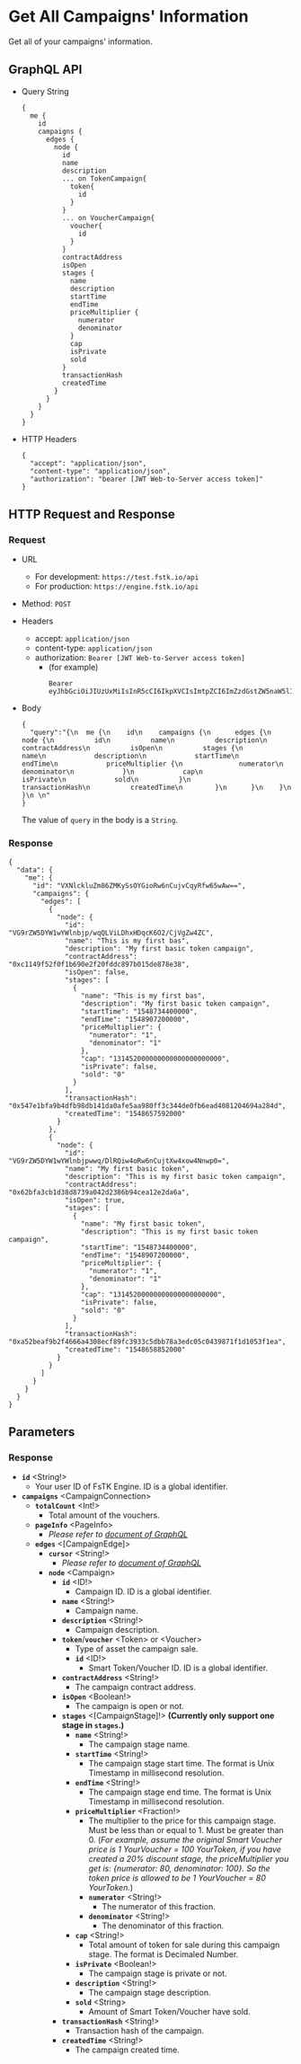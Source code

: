 
# Get All Campaigns' Information
Get all of your campaigns' information.
## GraphQL API

- Query String
  ```
  {
    me {
      id
      campaigns {
        edges {
          node {
            id
            name
            description
            ... on TokenCampaign{
              token{
                id
              }
            }
            ... on VoucherCampaign{
              voucher{
                id
              }
            }
            contractAddress
            isOpen
            stages {
              name
              description
              startTime
              endTime
              priceMultiplier {
                numerator
                denominator
              }
              cap
              isPrivate
              sold
            }
            transactionHash
            createdTime
          }
        }
      }
    }
  }
  ```
- HTTP Headers 
  ```
  {
    "accept": "application/json",
    "content-type": "application/json",
    "authorization": "bearer [JWT Web-to-Server access token]"
  }
  ```

## HTTP Request and Response
### Request

- URL
  - For development: `https://test.fstk.io/api`
  - For production: `https://engine.fstk.io/api`

- Method: `POST`

- Headers
  - accept: `application/json`
  - content-type: `application/json` 
  - authorization: `Bearer [JWT Web-to-Server access token]`
    - (for example)
      ```
      Bearer eyJhbGciOiJIUzUxMiIsInR5cCI6IkpXVCIsImtpZCI6ImZzdGstZW5naW5lIn0.eyJ1aWQiOiLDr1xiw73Ch8KDSFx1MDAxMcOowo5awrvCqsOAXHUwMDAywrwmIiwiaWF0IjoxNTM4NzA5MDM2LCJleHAiOjE1Mzg3OTU0MzYsImF1ZCI6InVybjpmc3RrOmVuZ2luZSIsImlzcyI6InVybjpmc3RrOmVuZ2luZSIsInN1YiI6InVybjpmc3RrOmVuZ2luZTphY2Nlc3NfdG9rZW4ifQ.msJZ61FHIkKtjUpDs4sx1Kk1rb9vdhus3ntUDj6rHNmsygiHTgOEMQFJMtVqtWqkNgrtRgGpngq8Rf47xTT53g
      ```

- Body
  ``` 
  {  
    "query":"{\n  me {\n    id\n    campaigns {\n      edges {\n        node {\n          id\n          name\n          description\n          contractAddress\n          isOpen\n          stages {\n            name\n            description\n            startTime\n            endTime\n            priceMultiplier {\n              numerator\n              denominator\n            }\n            cap\n            isPrivate\n            sold\n          }\n          transactionHash\n          createdTime\n        }\n      }\n    }\n  }\n \n"
  }
  ```
  The value of `query` in the body is a `String`. 


### Response
```
{
  "data": {
    "me": {
      "id": "VXNlckluZm86ZMKySsOYGioRw6nCujvCqyRfw65wAw==",
      "campaigns": {
        "edges": [
          {
            "node": {
              "id": "VG9rZW5DYW1wYWlnbjp/wqQLViLDhxHDqcK6O2/CjVgZw4ZC",
              "name": "This is my first bas",
              "description": "My first basic token campaign",
              "contractAddress": "0xc1149f52f0f1b690e2f20fddc897b015de878e38",
              "isOpen": false,
              "stages": [
                {
                  "name": "This is my first bas",
                  "description": "My first basic token campaign",
                  "startTime": "1548734400000",
                  "endTime": "1548907200000",
                  "priceMultiplier": {
                    "numerator": "1",
                    "denominator": "1"
                  },
                  "cap": "131452000000000000000000000",
                  "isPrivate": false,
                  "sold": "0"
                }
              ],
              "transactionHash": "0x547e1bfa9b4dfb98db141da0afe5aa980ff3c344de0fb6ead4081204694a284d",
              "createdTime": "1548657592000"
            }
          },
          {
            "node": {
              "id": "VG9rZW5DYW1wYWlnbjpwwq/DlRQiw4oRw6nCujtXw4xow4Nnwp0=",
              "name": "My first basic token",
              "description": "This is my first basic token campaign",
              "contractAddress": "0x62bfa3cb1d38d8739a042d2386b94cea12e2da6a",
              "isOpen": true,
              "stages": [
                {
                  "name": "My first basic token",
                  "description": "This is my first basic token campaign",
                  "startTime": "1548734400000",
                  "endTime": "1548907200000",
                  "priceMultiplier": {
                    "numerator": "1",
                    "denominator": "1"
                  },
                  "cap": "13145200000000000000000000",
                  "isPrivate": false,
                  "sold": "0"
                }
              ],
              "transactionHash": "0xa52beaf9b2f4666a4308ecf89fc3933c5dbb78a3edc05c0439871f1d1053f1ea",
              "createdTime": "1548658852000"
            }
          }
        ]
      }
    }
  }
}
```



## Parameters
### Response
  - **`id`** \<String!>
    - Your user ID of FsTK Engine. ID is a global identifier.
  - **`campaigns`** \<CampaignConnection>
     - **`totalCount`** \<Int!>
        - Total amount of the vouchers.
    - **`pageInfo`** \<PageInfo>
      - _Please refer to [document of GraphQL](https://graphql.org/learn/pagination/)_
    - **`edges`** \<[CampaignEdge]>
      - **`cursor`** \<String!>
        - _Please refer to [document of GraphQL](https://graphql.org/learn/pagination/)_
      - **`node`** \<Campaign>
        - **`id`** \<ID!>
          - Campaign ID. ID is a global identifier.
        - **`name`** \<String!>
          - Campaign name.
        - **`description`** \<String!>
          - Campaign description.
        - **`token`**/**`voucher`** \<Token> or \<Voucher>
          - Type of asset the campaign sale.
          - **`id`** \<ID!>
            - Smart Token/Voucher ID. ID is a global identifier.
        - **`contractAddress`** \<String!>
          - The campaign contract address.
        - **`isOpen`** \<Boolean!>
          - The campaign is open or not.
        - **`stages`** \<[CampaignStage]!> **(Currently only support one stage in `stages`.)** 
          - **`name`** \<String!>
            - The campaign stage name.
          - **`startTime`** \<String!>
            - The campaign stage start time. The format is Unix Timestamp in millisecond resolution.
          - **`endTime`** \<String!>
            - The campaign stage end time. The format is Unix Timestamp in millisecond resolution.
          - **`priceMultiplier`** \<Fraction!>
            - The multiplier to the price for this campaign stage. Must be less than or equal to 1. Must be greater than 0. (_For example, assume the original Smart Voucher price is 1 YourVoucher = 100 YourToken, if you have created a 20% discount stage, the priceMultiplier you get is: {numerator: 80, denominator: 100}. So the token price is allowed to be 1 YourVoucher = 80 YourToken._) 
            - **`numerator`** \<String!>
              - The numerator of this fraction.
            - **`denominator`** \<String!>
              - The denominator of this fraction.
          - **`cap`** \<String!>
            - Total amount of token for sale during this campaign stage. The format is Decimaled Number.
          - **`isPrivate`** \<Boolean!>
            - The campaign stage is private or not.
          - **`description`** \<String!>
            - The campaign stage description.
          - **`sold`** \<String>
            - Amount of Smart Token/Voucher have sold.
        - **`transactionHash`** \<String!>
          - Transaction hash of the campaign.
        - **`createdTime`** \<String!>
          - The campaign created time.
